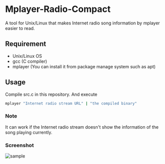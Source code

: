 # Mplayer-Radio-Compact
A tool for Unix/Linux that makes Internet radio song information by mplayer easier to read.

## Requirement  
* Unix/Linux OS
* gcc (C compiler)
* mplayer (You can install it from package manage system such as apt)

## Usage 
Compile src.c in this repository. And execute
``` bash
mplayer "Internet radio stream URL" | "the compiled binary"
```

### Note
It can work if the Internet radio stream doesn't show the information of the song playing currently.

### Screenshot 
![sample](https://user-images.githubusercontent.com/80367947/111733028-45b95300-88ba-11eb-9671-096fc6693a6c.png)
